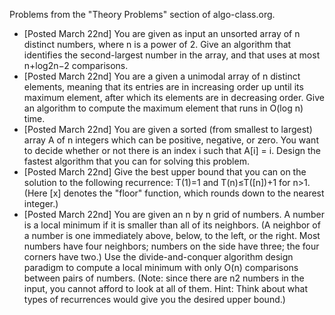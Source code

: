 Problems from the "Theory Problems" section of algo-class.org.

 * [Posted March 22nd] You are given as input an unsorted array of n distinct numbers, where n is a power of 2. Give an algorithm that identifies the second-largest number in the array, and that uses at most n+log2n−2 comparisons.
 * [Posted March 22nd] You are a given a unimodal array of n distinct elements, meaning that its entries are in increasing order up until its maximum element, after which its elements are in decreasing order. Give an algorithm to compute the maximum element that runs in O(log n) time.
 * [Posted March 22nd] You are given a sorted (from smallest to largest) array A of n integers which can be positive, negative, or zero. You want to decide whether or not there is an index i such that A[i] = i. Design the fastest algorithm that you can for solving this problem.
 * [Posted March 22nd] Give the best upper bound that you can on the solution to the following recurrence: T(1)=1 and T(n)≤T([n])+1 for n>1. (Here [x] denotes the "floor" function, which rounds down to the nearest integer.)
 * [Posted March 22nd] You are given an n by n grid of numbers. A number is a local minimum if it is smaller than all of its neighbors. (A neighbor of a number is one immediately above, below, to the left, or the right. Most numbers have four neighbors; numbers on the side have three; the four corners have two.) Use the divide-and-conquer algorithm design paradigm to compute a local minimum with only O(n) comparisons between pairs of numbers. (Note: since there are n2 numbers in the input, you cannot afford to look at all of them. Hint: Think about what types of recurrences would give you the desired upper bound.)

